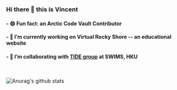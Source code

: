 
### Hi there 👋 this is Vincent


#### - 😄 Fun fact: an Arctic Code Vault Contributor
#### - 🔭 I’m currently working on Virtual Rocky Shore -- an educational website
#### - 👯 I’m collaborating with [TIDE group](https://www.tidehku.com/) at SWIMS, HKU
<br>

![Anurag's github stats](https://github-readme-stats.vercel.app/api?username=Vicellken&show_icons=true&count_private=true&hide=issues) 
<!-- [![Top Langs](https://github-readme-stats.vercel.app/api/top-langs/?username=Vicellken&count_private=true&layout=compact)](https://github.com/Vicellken/github-readme-stats) -->


<!--
**Vicellken/Vicellken** is a ✨ _special_ ✨ repository because its `README.md` (this file) appears on your GitHub profile.

Here are some ideas to get you started:

- 🔭 I’m currently working on ...
- 🌱 I’m currently learning ...
- 👯 I’m looking to collaborate on ...
- 🤔 I’m looking for help with ...
- 💬 Ask me about ...
- 📫 How to reach me: ...
- 😄 Pronouns: ...
- ⚡ Fun fact: ...
-->
